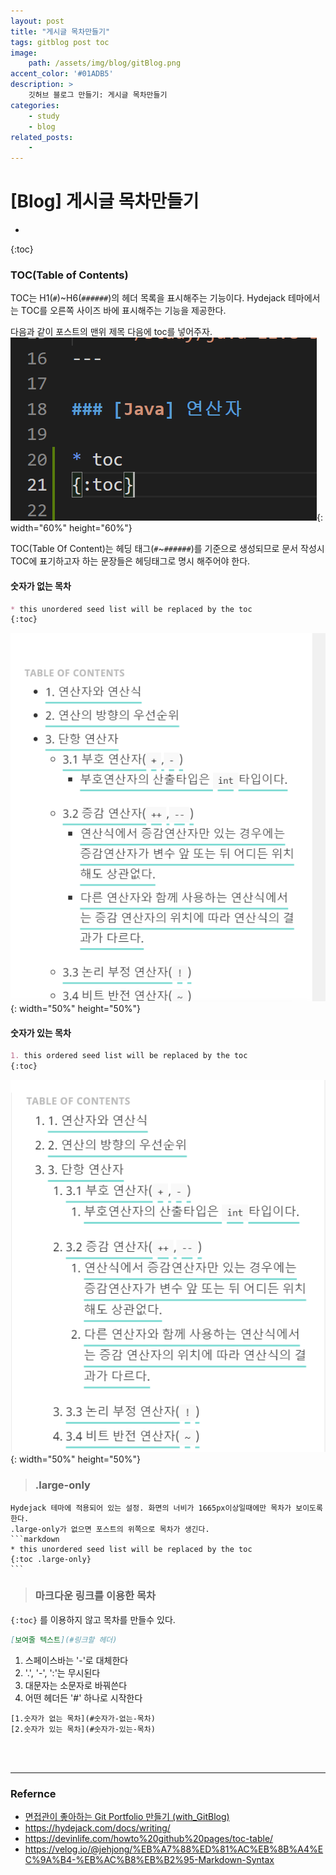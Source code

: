 ```yaml
---
layout: post
title: "게시글 목차만들기"
tags: gitblog post toc 
image: 
    path: /assets/img/blog/gitBlog.png
accent_color: '#01ADB5'
description: >
    깃허브 블로그 만들기: 게시글 목차만들기
categories:
    - study
    - blog
related_posts:    
    -    
---
```

# [Blog] 게시글 목차만들기
* 
{:toc}

### TOC(Table of Contents)
TOC는 H1(`#`)~H6(`######`)의 헤더 목록을 표시해주는 기능이다. Hydejack 테마에서는 TOC를 오른쪽 사이즈 바에 표시해주는 기능을 제공한다.

다음과 같이 포스트의 맨위 제목 다음에 toc를 넣어주자.    
![toc위치](/assets/img/blog/toc1.png){: width="60%" height="60%"}   


TOC(Table Of Content)는 헤딩 태그(`#`~`######`)를 기준으로 생성되므로 문서 작성시 TOC에 표기하고자 하는 문장들은 헤딩태그로 명시 해주어야 한다. 

#### 숫자가 없는 목차 
```markdown
* this unordered seed list will be replaced by the toc
{:toc}
```
![숫자가 없는 목차](/assets/img/blog/toc2.png){: width="50%" height="50%"}    

#### 숫자가 있는 목차 
```markdown
1. this ordered seed list will be replaced by the toc
{:toc}
```
![숫자가 있는 목차 ](/assets/img/blog/toc3.png){: width="50%" height="50%"}   


> ### .large-only
    Hydejack 테마에 적용되어 있는 설정. 화면의 너비가 1665px이상일때에만 목차가 보이도록 한다.
    .large-only가 없으면 포스트의 위쪽으로 목차가 생긴다.
    ```markdown
    * this unordered seed list will be replaced by the toc 
    {:toc .large-only}
    ```


> ### 마크다운 링크를 이용한 목차
 `{:toc}` 를 이용하지 않고 목차를 만들수 있다.
 ```markdown
 [보여줄 텍스트](#링크할 헤더)
 ```
 1. 스페이스바는 '-'로 대체한다
 2. '.', '-', ':'는 무시된다
 3. 대문자는 소문자로 바꿔쓴다
 4. 어떤 헤더든 '#' 하나로 시작한다

 ```
 [1.숫자가 없는 목차](#숫자가-없는-목차)   
 [2.숫자가 있는 목차](#숫자가-있는-목차)   
 ```


<br>
<br>

- - -

### Refernce 
- [면접관이 좋아하는 Git Portfolio 만들기 (with_GitBlog)](https://projectlion.io/courses/technology/gitblog)
- <https://hydejack.com/docs/writing/>
- <https://devinlife.com/howto%20github%20pages/toc-table/>
- <https://velog.io/@jehjong/%EB%A7%88%ED%81%AC%EB%8B%A4%EC%9A%B4-%EB%AC%B8%EB%B2%95-Markdown-Syntax>